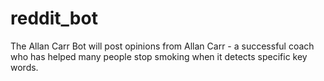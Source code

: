 # reddit_bot


The Allan Carr Bot will post opinions from Allan Carr - a successful coach who has helped many people stop smoking when it detects specific key words.
